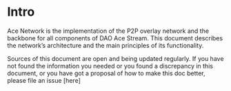 # Intro

Ace Network is the implementation of the P2P overlay network and the backbone for all components of DAO Ace Stream. This document describes the network’s architecture and the main principles of its functionality.

Sources of this document are open and being updated regularly. If you have not found the information you needed or you found a discrepancy in this document, or you have got a proposal of how to make this doc better, please file an issue [here]
